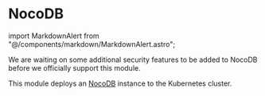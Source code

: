 # NocoDB

import MarkdownAlert from "@/components/markdown/MarkdownAlert.astro";

<MarkdownAlert severity="warning">
    We are waiting on some additional security features to be added to NocoDB before we officially support this module.
</MarkdownAlert>

This module deploys an [NocoDB](https://nocodb.com/) instance to the Kubernetes cluster.

